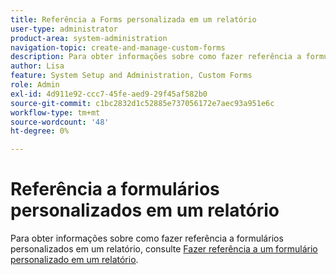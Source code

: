 ```yaml
---
title: Referência a Forms personalizada em um relatório
user-type: administrator
product-area: system-administration
navigation-topic: create-and-manage-custom-forms
description: Para obter informações sobre como fazer referência a formulários personalizados em um relatório, consulte o artigo "Fazer referência a um formulário personalizado em um relatório".
author: Lisa
feature: System Setup and Administration, Custom Forms
role: Admin
exl-id: 4d911e92-ccc7-45fe-aed9-29f45af582b0
source-git-commit: c1bc2832d1c52885e737056172e7aec93a951e6c
workflow-type: tm+mt
source-wordcount: '48'
ht-degree: 0%

---
```


# Referência a formulários personalizados em um relatório

Para obter informações sobre como fazer referência a formulários personalizados em um relatório, consulte [Fazer referência a um formulário personalizado em um relatório](../../../reports-and-dashboards/reports/creating-and-managing-reports/reference-custom-form-report.md).
